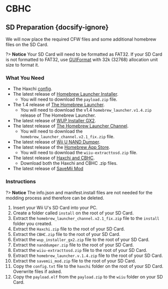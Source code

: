 # CBHC

## SD Preparation {docsify-ignore}

We will now place the required CFW files and some additional homebrew files on the SD Card.

?> **Notice**
    Your SD Card will need to be formatted as FAT32. If your SD Card is not formatted to FAT32, use [GUIFormat](http://www.ridgecrop.demon.co.uk/index.htm?guiformat.htm) with 32k (32768) allocation unit size to format it.

### What You Need

- The Haxchi <a href="docs/files/config.txt" download>config</a>.
- The latest release of [Homebrew Launcher Installer](https://github.com/wiiu-env/homebrew_launcher_installer/releases/latest).
  - You will need to download the `payload.zip` file.
- The 1.4 release of [The Homebrew Launcher](https://github.com/dimok789/homebrew_launcher/releases/tag/1.4).
  - You will need to download the v1.4 `homebrew_launcher.v1.4.zip` release of The Homebrew Launcher.
- The latest release of [WUP Installer GX2](http://wiiubru.com/appstore/zips/wup_installer_gx2.zip).
- The latest release of [The Homebrew Launcher Channel](https://github.com/GaryOderNichts/homebrew_launcher/releases/tag/v2.1_fix).
  - You will need to download the `homebrew_launcher_channel.v2.1_fix.zip` file.
- The latest release of [Wii U NAND Dumper](https://github.com/koolkdev/wiiu-nanddumper/releases/latest).
- The latest release of the [Homebrew App Store](https://github.com/vgmoose/hbas/releases/latest).
  - You will need to download the `wiiu-extracttosd.zip` file.
- The latest release of [Haxchi and CBHC](https://github.com/FIX94/haxchi/releases/latest).
  - Download both the Haxchi and CBHC .zip files.
- The latest release of <a href="docs/files/SaveMii_Mod.zip" download>SaveMii Mod</a>

### Instructions

?> **Notice**
    The info.json and manifest.install files are not needed for the modding process and therefore can be deleted.  

1. Insert your Wii U's SD Card into your PC.
1. Create a folder called `install` on the root of your SD Card.
1. Extract the `homebrew_launcher_channel.v2.1_fix.zip` file to the `install` folder you created.
1. Extract the `Haxchi.zip` file to the root of your SD Card.
1. Extract the `CBHC.zip` file to the root of your SD Card.
1. Extract the `wup_installer_gx2.zip` file to the root of your SD Card.
1. Extract the `nanddumper.zip` file to the root of your SD Card.
1. Extract the `wiiu-extracttosd.zip` file to the root of your SD Card.
1. Extract the `homebrew_launcher.v.1.4.zip` file to the root of your SD Card.
1. Extract the `savemii_mod.zip` file to the root of your SD Card.
1. Copy the `config.txt` file to the `haxchi` folder on the root of your SD Card. Overwrite files if asked.
1. Copy the `payload.elf` from the `payload.zip` to the `wiiu` folder on your SD Card.